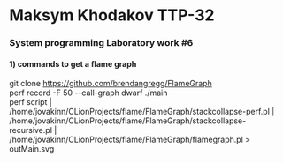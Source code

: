 # Maksym Khodakov TTP-32
### System programming Laboratory work #6

####  1) commands to get a flame graph
git clone https://github.com/brendangregg/FlameGraph  
perf record -F 50 --call-graph dwarf ./main  
perf script | /home/jovakinn/CLionProjects/flame/FlameGraph/stackcollapse-perf.pl |  
/home/jovakinn/CLionProjects/flame/FlameGraph/stackcollapse-recursive.pl |  
/home/jovakinn/CLionProjects/flame/FlameGraph/flamegraph.pl > outMain.svg
